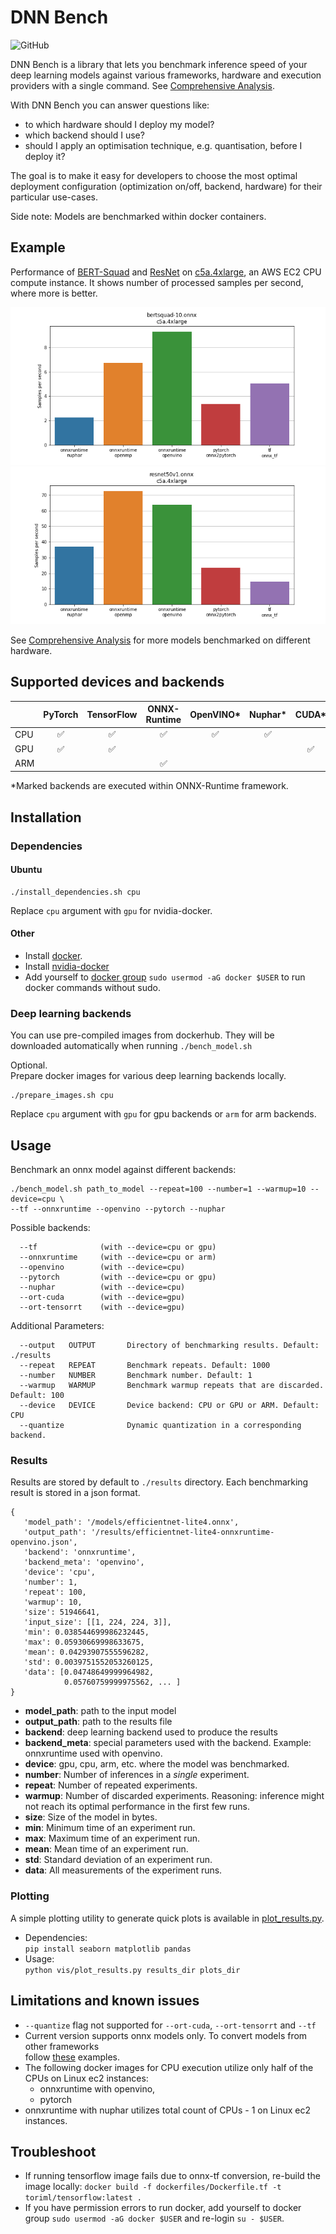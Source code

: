# DNN Bench
![GitHub](https://img.shields.io/github/license/ToriML/dnn-bench)

DNN Bench is a library that lets you benchmark inference speed of your deep learning models against various frameworks, hardware and execution providers with a single command. See [Comprehensive Analysis](docs/analysis.md).

With DNN Bench you can answer questions like:
- to which hardware should I deploy my model?
- which backend should I use?
- should I apply an optimisation technique, e.g. quantisation, before I deploy it?

The goal is to make it easy for developers to choose the most optimal deployment configuration (optimization on/off, backend, hardware) for their particular use-cases.

Side note: Models are benchmarked within docker containers.

## Example
Performance of 
[BERT-Squad](https://github.com/onnx/models/tree/master/text/machine_comprehension/bert-squad)
and
[ResNet](https://github.com/onnx/models/tree/master/vision/classification/resnet)
on 
[c5a.4xlarge](https://aws.amazon.com/about-aws/whats-new/2020/06/now-available-amazon-ec2-c5a-instances-featuring-2nd-generation-amd-epyc-processors/),
an AWS EC2 CPU compute instance. 
It shows number of processed samples per second, where more is better.

![Bert-CPU](docs/figs/bertsquad-10.onnx-c5a.4xlarge.png)
![Resnet-CPU](docs/figs/resnet50v1.onnx-c5a.4xlarge.png)

See [Comprehensive Analysis](docs/analysis.md) for more models benchmarked on different hardware.

## Supported devices and backends

|        | PyTorch      | TensorFlow | ONNX-Runtime  | OpenVINO* | Nuphar*  | CUDA*  | TensorRT* |
|--------|:------------------:|:------------------:|:------------------:|:------------------:|:------------------:|:------------------:|:------------------:|
|  CPU   | :white_check_mark: | :white_check_mark: | :white_check_mark: | :white_check_mark: | :white_check_mark: |                    |                    |
|  GPU   | :white_check_mark: | :white_check_mark: |                    |                    |                    | :white_check_mark: | :white_check_mark: |
|  ARM   |                    |                    | :white_check_mark: |                    |                    |                    |                    |

*Marked backends are executed within ONNX-Runtime framework.

## Installation
### Dependencies
#### Ubuntu
```
./install_dependencies.sh cpu
```
Replace `cpu` argument with `gpu` for nvidia-docker.

#### Other
- Install [docker](https://docs.docker.com/get-docker/).
- Install [nvidia-docker](https://docs.nvidia.com/datacenter/cloud-native/container-toolkit/install-guide.html#docker)
- Add yourself to [docker group](https://docs.docker.com/engine/install/linux-postinstall/)
  `sudo usermod -aG docker $USER` to run docker commands without sudo.

### Deep learning backends 
You can use pre-compiled images from dockerhub. 
They will be downloaded automatically when running `./bench_model.sh`  

Optional.  
Prepare docker images for various deep learning backends locally.
```
./prepare_images.sh cpu
```
Replace `cpu` argument with `gpu` for gpu backends or `arm` for arm backends.

## Usage
Benchmark an onnx model against different backends:
```
./bench_model.sh path_to_model --repeat=100 --number=1 --warmup=10 --device=cpu \
--tf --onnxruntime --openvino --pytorch --nuphar
```
Possible backends:
```
  --tf              (with --device=cpu or gpu)
  --onnxruntime     (with --device=cpu or arm)
  --openvino        (with --device=cpu)
  --pytorch         (with --device=cpu or gpu)
  --nuphar          (with --device=cpu)
  --ort-cuda        (with --device=gpu)
  --ort-tensorrt    (with --device=gpu)
```

Additional Parameters:
```
  --output   OUTPUT       Directory of benchmarking results. Default: ./results
  --repeat   REPEAT       Benchmark repeats. Default: 1000
  --number   NUMBER       Benchmark number. Default: 1
  --warmup   WARMUP       Benchmark warmup repeats that are discarded. Default: 100
  --device   DEVICE       Device backend: CPU or GPU or ARM. Default: CPU
  --quantize              Dynamic quantization in a corresponding backend.
```

### Results
Results are stored by default to `./results` directory. Each benchmarking result
is stored in a json format.

```
{
   'model_path': '/models/efficientnet-lite4.onnx',
   'output_path': '/results/efficientnet-lite4-onnxruntime-openvino.json',
   'backend': 'onnxruntime',
   'backend_meta': 'openvino',
   'device': 'cpu',
   'number': 1,
   'repeat': 100,
   'warmup': 10,
   'size': 51946641,
   'input_size': [[1, 224, 224, 3]],
   'min': 0.038544699986232445,
   'max': 0.05930669998633675,
   'mean': 0.04293907555596282,
   'std': 0.0039751552053260125,
   'data': [0.04748649999964982,
            0.05760759999975562, ... ]
}
```
- __model_path__: path to the input model
- __output_path__: path to the results file
- __backend__: deep learning backend used to produce the results
- __backend_meta__: special parameters used with the backend. 
  Example: onnxruntime used with openvino.
- __device__: gpu, cpu, arm, etc. where the model was benchmarked.
- __number__: Number of inferences in a _single_ experiment.
- __repeat__: Number of repeated experiments.
- __warmup__: Number of discarded experiments. Reasoning:
  inference might not reach its optimal performance in the first few runs.
- __size__: Size of the model in bytes.
- __min__: Minimum time of an experiment run.
- __max__: Maximum time of an experiment run.
- __mean__: Mean time of an experiment run.
- __std__: Standard deviation of an experiment run.
- __data__: All measurements of the experiment runs.

### Plotting
A simple plotting utility to generate quick plots is available in 
[plot_results.py](./vis/plot_results.py).
- Dependencies:  
```pip install seaborn matplotlib pandas```
- Usage:  
```python vis/plot_results.py results_dir plots_dir```


## Limitations and known issues
- `--quantize` flag not supported for `--ort-cuda`, `--ort-tensorrt` and `--tf`
- Current version supports onnx models only. To convert models from other frameworks  
  follow [these](https://github.com/onnx/tutorials#converting-to-onnx-format) examples.
- The following docker images for CPU execution utilize only half of the CPUs on Linux
  ec2 instances: 
  - onnxruntime with openvino,
  - pytorch
- onnxruntime with nuphar utilizes total count of CPUs - 1 on Linux
  ec2 instances.
  
## Troubleshoot
- If running tensorflow image fails due to onnx-tf conversion, 
  re-build the image locally:
  ```docker build -f dockerfiles/Dockerfile.tf -t toriml/tensorflow:latest .```
- If you have permission errors to run docker, add yourself to docker group
  `sudo usermod -aG docker $USER` and re-login `su - $USER`.
